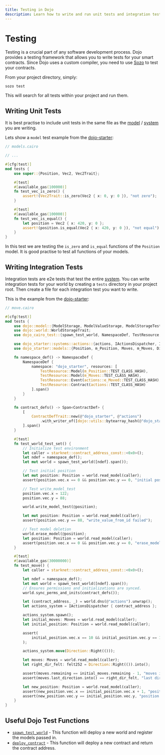 ```yaml
---
title: Testing in Dojo
description: Learn how to write and run unit tests and integration tests for your Dojo smart contracts and models.
---
```


# Testing

Testing is a crucial part of any software development process. Dojo provides a testing framework that allows you to write tests for your smart contracts. Since Dojo uses a custom compiler, you need to use [Sozo](/toolchain/sozo/) to test your contracts.

From your project directory, simply:

```shell
sozo test
```

This will search for all tests within your project and run them.

## Writing Unit Tests

It is best practise to include unit tests in the same file as the [model](/framework/models/) / [system](/framework/world/systems/) you are writing.

Lets show a `model` test example from the [dojo-starter](https://github.com/dojoengine/dojo-starter):

```rust
// models.cairo

// ...

#[cfg(test)]
mod tests {
    use super::{Position, Vec2, Vec2Trait};

    #[test]
    #[available_gas(100000)]
    fn test_vec_is_zero() {
        assert!(Vec2Trait::is_zero(Vec2 { x: 0, y: 0 }), "not zero");
    }

    #[test]
    #[available_gas(100000)]
    fn test_vec_is_equal() {
        let position = Vec2 { x: 420, y: 0 };
        assert!(position.is_equal(Vec2 { x: 420, y: 0 }), "not equal");
    }
}
```

In this test we are testing the `is_zero` and `is_equal` functions of the `Position` model. It is good practise to test all functions of your models.

## Writing Integration Tests

Integration tests are e2e tests that test the entire [system](/framework/world/systems/). You can write integration tests for your world by creating a `tests` directory in your project root. Then create a file for each integration test you want to write.

This is the example from the [dojo-starter](https://github.com/dojoengine/dojo-starter):

```rust
// move.cairo

#[cfg(test)]
mod tests {
    use dojo::model::{ModelStorage, ModelValueStorage, ModelStorageTest};
    use dojo::world::WorldStorageTrait;
    use dojo_cairo_test::{spawn_test_world, NamespaceDef, TestResource, ContractDefTrait};

    use dojo_starter::systems::actions::{actions, IActionsDispatcher, IActionsDispatcherTrait};
    use dojo_starter::models::{Position, m_Position, Moves, m_Moves, Direction};

    fn namespace_def() -> NamespaceDef {
        NamespaceDef {
            namespace: "dojo_starter", resources: [
                TestResource::Model(m_Position::TEST_CLASS_HASH),
                TestResource::Model(m_Moves::TEST_CLASS_HASH),
                TestResource::Event(actions::e_Moved::TEST_CLASS_HASH),
                TestResource::Contract(actions::TEST_CLASS_HASH)
            ].span()
        }
    }

    fn contract_defs() -> Span<ContractDef> {
        [
            ContractDefTrait::new(@"dojo_starter", @"actions")
                .with_writer_of([dojo::utils::bytearray_hash(@"dojo_starter")].span())
        ].span()
    }

    #[test]
    fn test_world_test_set() {
        // Initialize test environment
        let caller = starknet::contract_address_const::<0x0>();
        let ndef = namespace_def();
        let mut world = spawn_test_world([ndef].span());

        // Test initial position
        let mut position: Position = world.read_model(caller);
        assert(position.vec.x == 0 && position.vec.y == 0, "initial position wrong");

        // Test write_model_test
        position.vec.x = 122;
        position.vec.y = 88;

        world.write_model_test(@position);

        let mut position: Position = world.read_model(caller);
        assert(position.vec.y == 88, "write_value_from_id failed");

        // Test model deletion
        world.erase_model(@position);
        let position: Position = world.read_model(caller);
        assert(position.vec.x == 0 && position.vec.y == 0, "erase_model failed");
    }

    #[test]
    #[available_gas(30000000)]
    fn test_move() {
        let caller = starknet::contract_address_const::<0x0>();

        let ndef = namespace_def();
        let mut world = spawn_test_world([ndef].span());
        // Ensures permissions and initializations are synced.
        world.sync_perms_and_inits(contract_defs());

        let (contract_address, _) = world.dns(@"actions").unwrap();
        let actions_system = IActionsDispatcher { contract_address };

        actions_system.spawn();
        let initial_moves: Moves = world.read_model(caller);
        let initial_position: Position = world.read_model(caller);

        assert(
            initial_position.vec.x == 10 && initial_position.vec.y == 10, "wrong initial position"
        );

        actions_system.move(Direction::Right(()));

        let moves: Moves = world.read_model(caller);
        let right_dir_felt: felt252 = Direction::Right(()).into();

        assert(moves.remaining == initial_moves.remaining - 1, "moves is wrong");
        assert(moves.last_direction.into() == right_dir_felt, "last direction is wrong");

        let new_position: Position = world.read_model(caller);
        assert(new_position.vec.x == initial_position.vec.x + 1, "position x is wrong");
        assert(new_position.vec.y == initial_position.vec.y, "position y is wrong");
    }
}
```

<!-- TODO update -->

## Useful Dojo Test Functions

- [`spawn_test_world`](https://github.com/dojoengine/dojo/blob/78c88e5c4ffaa81134fb95e783c839efddf8e56b/crates/dojo-core/src/test_utils.cairo#L43) - This function will deploy a new world and register the models passed in.
- [`deploy_contract`](https://github.com/dojoengine/dojo/blob/78c88e5c4ffaa81134fb95e783c839efddf8e56b/crates/dojo-core/src/test_utils.cairo#L24) - This function will deploy a new contract and return the contract address.
